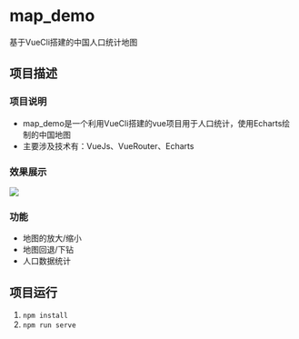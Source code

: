 # map_demo

基于VueCli搭建的中国人口统计地图

## 项目描述

### 项目说明

- map_demo是一个利用VueCli搭建的vue项目用于人口统计，使用Echarts绘制的中国地图
- 主要涉及技术有：VueJs、VueRouter、Echarts

### 效果展示

![](https://blogpic-1305209282.cos.ap-chengdu.myqcloud.com/img/QQ%E5%BD%95%E5%B1%8F20230424164550.gif)

### 功能

- 地图的放大/缩小
- 地图回退/下钻
- 人口数据统计

## 项目运行

1. `npm install`
2. `npm run serve`

